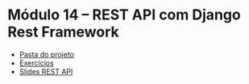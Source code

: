 # Módulo 14 – REST API com Django Rest Framework

- [Pasta do projeto](../../projetos/drf-tamarcado/)
- [Exercícios](./exercicios.md)
- [Slides REST API](./rest-api.md)